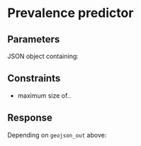 # Prevalence predictor


## Parameters

JSON object containing:



## Constraints

- maximum size of..

## Response

Depending on `geojson_out` above:



